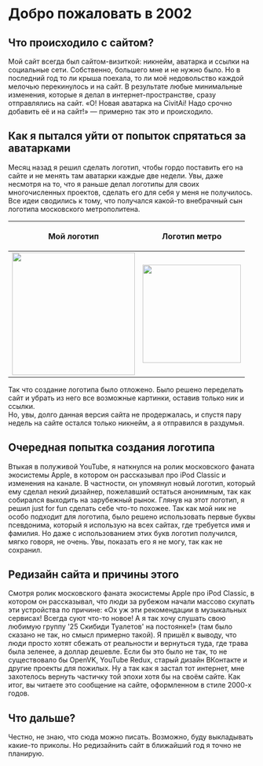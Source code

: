 # Добро пожаловать в 2002

## Что происходило с сайтом?  
Мой сайт всегда был сайтом-визиткой: никнейм, аватарка и ссылки на социальные сети. Собственно, большего мне и не нужно было. Но в последний год то ли крыша поехала, то ли моё недовольство каждой мелочью перекинулось и на сайт. В результате любые минимальные изменения, которые я делал в интернет-пространстве, сразу отправлялись на сайт. «О! Новая аватарка на CivitAi! Надо срочно добавить её и на сайт!» — примерно так это и происходило.

## Как я пытался уйти от попыток спрятаться за аватарками  
Месяц назад я решил сделать логотип, чтобы гордо поставить его на сайте и не менять там аватарки каждые две недели. Увы, даже несмотря на то, что я раньше делал логотипы для своих многочисленных проектов, сделать его для себя у меня не получилось. Все идеи сводились к тому, что получался какой-то внебрачный сын логотипа московского метрополитена.

| <p style="text-align: center;">Мой логотип</p> | <p style="text-align: center;">Логотип метро</p> |
|-|-|
|<img src="https://qnezor.github.io/blog/images/001-final-logo.png" width="250px">|<img src="https://qnezor.github.io/blog/images/001-moscow-underground.gif" width="200px">|

Так что создание логотипа было отложено. Было решено переделать сайт и убрать из него все возможные картинки, оставив только ник и ссылки.  
Но, увы, долго данная версия сайта не продержалась, и спустя пару недель на сайте остался только никнейм, а я отправился в раздумья.

## Очередная попытка создания логотипа  
Втыкая в полуживой YouTube, я наткнулся на ролик московского фаната экосистемы Apple, в котором он рассказывал про iPod Classic и изменения на канале. В частности, он упомянул новый логотип, который ему сделал некий дизайнер, пожелавший остаться анонимным, так как собирался выходить на зарубежный рынок. Глянув на этот логотип, я решил just for fun сделать себе что-то похожее. Так как мой ник не особо подходит для логотипа, было решено использовать первые буквы псевдонима, который я использую на всех сайтах, где требуется имя и фамилия. Но даже с использованием этих букв логотип получился, мягко говоря, не очень. Увы, показать его я не могу, так как не сохранил.

## Редизайн сайта и причины этого  
Смотря ролик московского фаната экосистемы Apple про iPod Classic, в котором он рассказывал, что люди за рубежом начали массово скупать эти устройства по причине: «Ох уж эти рекомендации в музыкальных сервисах! Всегда суют что-то новое! А я так хочу слушать свою любимую группу '25 Скибиди Туалетов' на постоянке!» (там было сказано не так, но смысл примерно такой). Я пришёл к выводу, что люди просто хотят сбежать от реальности и вернуться туда, где трава была зеленее, а доллар дешевле. Если бы это было не так, то не существовало бы OpenVK, YouTube Redux, старый дизайн ВКонтакте и другие проекты для пожилых. Ну а так как я застал тот интернет, мне захотелось вернуть частичку той эпохи хотя бы на своём сайте. Как итог, вы читаете это сообщение на сайте, оформленном в стиле 2000-х годов.

## Что дальше?  
Честно, не знаю, что сюда можно писать. Возможно, буду выкладывать какие-то приколы. Но редизайнить сайт в ближайший год я точно не планирую.